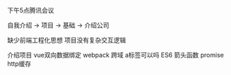 下午5点腾讯会议

自我介绍 -> 项目 -> 基础 -> 介绍公司

缺少前端工程化思想 项目没有复杂交互逻辑 

介绍项目
vue双向数据绑定
webpack
跨域 a标签可以吗
ES6
箭头函数
promise
http缓存